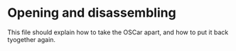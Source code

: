 # Opening and disassembling

This file should explain how to take the OSCar apart, and how to put it back tyogether again.
